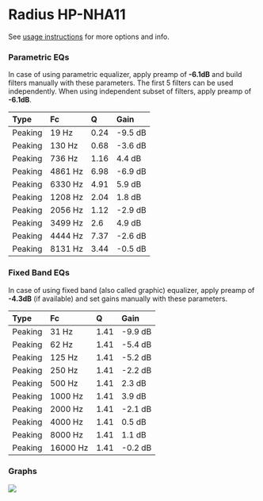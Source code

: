 # Radius HP-NHA11
See [usage instructions](https://github.com/jaakkopasanen/AutoEq#usage) for more options and info.

### Parametric EQs
In case of using parametric equalizer, apply preamp of **-6.1dB** and build filters manually
with these parameters. The first 5 filters can be used independently.
When using independent subset of filters, apply preamp of **-6.1dB**.

| Type    | Fc      |    Q | Gain    |
|:--------|:--------|:-----|:--------|
| Peaking | 19 Hz   | 0.24 | -9.5 dB |
| Peaking | 130 Hz  | 0.68 | -3.6 dB |
| Peaking | 736 Hz  | 1.16 | 4.4 dB  |
| Peaking | 4861 Hz | 6.98 | -6.9 dB |
| Peaking | 6330 Hz | 4.91 | 5.9 dB  |
| Peaking | 1208 Hz | 2.04 | 1.8 dB  |
| Peaking | 2056 Hz | 1.12 | -2.9 dB |
| Peaking | 3499 Hz | 2.6  | 4.9 dB  |
| Peaking | 4444 Hz | 7.37 | -2.6 dB |
| Peaking | 8131 Hz | 3.44 | -0.5 dB |

### Fixed Band EQs
In case of using fixed band (also called graphic) equalizer, apply preamp of **-4.3dB**
(if available) and set gains manually with these parameters.

| Type    | Fc       |    Q | Gain    |
|:--------|:---------|:-----|:--------|
| Peaking | 31 Hz    | 1.41 | -9.9 dB |
| Peaking | 62 Hz    | 1.41 | -5.4 dB |
| Peaking | 125 Hz   | 1.41 | -5.2 dB |
| Peaking | 250 Hz   | 1.41 | -2.2 dB |
| Peaking | 500 Hz   | 1.41 | 2.3 dB  |
| Peaking | 1000 Hz  | 1.41 | 3.9 dB  |
| Peaking | 2000 Hz  | 1.41 | -2.1 dB |
| Peaking | 4000 Hz  | 1.41 | 0.5 dB  |
| Peaking | 8000 Hz  | 1.41 | 1.1 dB  |
| Peaking | 16000 Hz | 1.41 | -0.2 dB |

### Graphs
![](https://raw.githubusercontent.com/jaakkopasanen/AutoEq/master/results/innerfidelity/sbaf-serious/Radius%20HP-NHA11/Radius%20HP-NHA11.png)